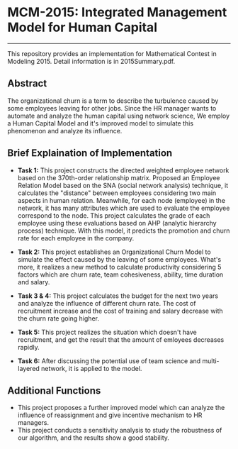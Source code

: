 # MCM-2015: Integrated Management Model for Human Capital

------------------

This repository provides an implementation for Mathematical Contest in Modeling 2015. Detail information is in 2015Summary.pdf.

## Abstract
The organizational churn is a term to describe the turbulence caused by some employees leaving for other jobs. Since the HR manager wants to automate and analyze the human capital using network science, We employ a Human Capital Model and it's improved model to simulate this phenomenon and analyze its influence.

## Brief Explaination of Implementation
- **Task 1:** This project constructs the directed weighted employee network based on the 370th-order relationship matrix. Proposed an Employee Relation Model based on the SNA (social network analysis) technique, it calculates the "distance" between employees considering two main aspects in human relation. Meanwhile, for each node (employee) in the network, it has many attributes which are used to evaluate the employee correspond to the node. This project calculates the grade of each employee using these evaluations based on AHP (analytic hierarchy process) technique. With this model, it predicts the promotion and churn rate for each employee in the company.

- **Task 2:** This project establishes an Organizational Churn Model to simulate the effect caused by the leaving of some employees. What's more, it realizes a new method to calculate productivity considering 5 factors which are churn rate, team cohesiveness, ability, time duration and salary.

- **Task 3 & 4:** This project calculates the budget for the next two years and analyze the influence of different churn rate. The cost of recruitment increase and the cost of training and salary decrease with the churn rate going higher.

- **Task 5:** This project realizes the situation which doesn't have recruitment, and get the result that the amount of emloyees decreases rapidly.

- **Task 6:** After discussing the potential use of team science and multi-layered network, it is applied to the model.

## Additional Functions
- This project proposes a further improved model which can analyze the influence of reassignment and give incentive mechanism to HR managers.
- This project conducts a sensitivity analysis to study the robustness of our algorithm, and the results show a good stability. 

